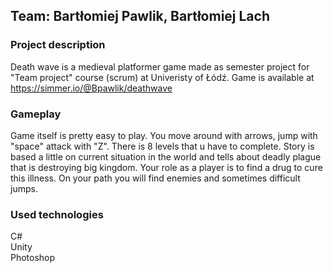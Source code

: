 ## Team: Bartłomiej Pawlik, Bartłomiej Lach

### Project description
Death wave is a medieval platformer game made as semester project for "Team project" course (scrum) at Univeristy of Łódź. Game is available at https://simmer.io/@Bpawlik/deathwave

### Gameplay  
Game itself is pretty easy to play. You move around with arrows, jump with "space" attack with "Z". There is 8 levels that u have to complete. Story is based
a little on current situation in the world and tells about deadly plague that is destroying big kingdom. Your role as a player is to find a drug to cure this illness.
On your path you will find enemies and sometimes difficult jumps.  

### Used technologies  
C#  
Unity  
Photoshop
